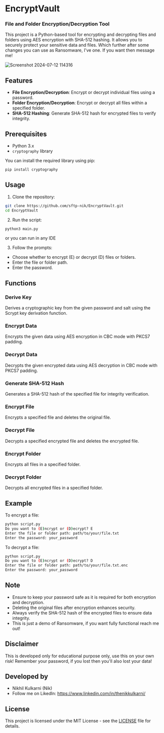 # EncryptVault

### File and Folder Encryption/Decryption Tool

This project is a Python-based tool for encrypting and decrypting files and folders using AES encryption with SHA-512 hashing. It allows you to securely protect your sensitive data and files. Which further after some changes you can use as Ransomware, I've one. If you want then message me!

![Screenshot 2024-07-12 114316](https://github.com/user-attachments/assets/e71faf5c-5525-4bdc-a93c-7b05a47d237b)


## Features

- **File Encryption/Decryption**: Encrypt or decrypt individual files using a password.
- **Folder Encryption/Decryption**: Encrypt or decrypt all files within a specified folder.
- **SHA-512 Hashing**: Generate SHA-512 hash for encrypted files to verify integrity.

## Prerequisites

- Python 3.x
- `cryptography` library

You can install the required library using pip:

```bash
pip install cryptography
```

## Usage

1. Clone the repository:

```bash
git clone https://github.com/sftp-nik/EncryptVault.git
cd EncryptVault
```

2. Run the script:

```bash
python3 main.py
```
or you can run in any IDE

3. Follow the prompts:

- Choose whether to encrypt (E) or decrypt (D) files or folders.
- Enter the file or folder path.
- Enter the password.

## Functions

### Derive Key

Derives a cryptographic key from the given password and salt using the Scrypt key derivation function.

### Encrypt Data

Encrypts the given data using AES encryption in CBC mode with PKCS7 padding.

### Decrypt Data

Decrypts the given encrypted data using AES decryption in CBC mode with PKCS7 padding.

### Generate SHA-512 Hash

Generates a SHA-512 hash of the specified file for integrity verification.

### Encrypt File

Encrypts a specified file and deletes the original file.

### Decrypt File

Decrypts a specified encrypted file and deletes the encrypted file.

### Encrypt Folder

Encrypts all files in a specified folder.

### Decrypt Folder

Decrypts all encrypted files in a specified folder.

## Example

To encrypt a file:

```bash
python script.py
Do you want to (E)ncrypt or (D)ecrypt? E
Enter the file or folder path: path/to/your/file.txt
Enter the password: your_password
```

To decrypt a file:

```bash
python script.py
Do you want to (E)ncrypt or (D)ecrypt? D
Enter the file or folder path: path/to/your/file.txt.enc
Enter the password: your_password
```

## Note

- Ensure to keep your password safe as it is required for both encryption and decryption.
- Deleting the original files after encryption enhances security.
- Always verify the SHA-512 hash of the encrypted files to ensure data integrity.
- This is just a demo of Ransomware, if you want fully functional reach me out!

## Disclaimer 
This is developed only for educational purpose only, use this on your own risk! Remember your password, if you lost then you'll also lost your data!

## Developed by

- Nikhil Kulkarni (Nik)
- Follow me on LikedIn: https://www.linkedin.com/in/thenikkulkarni/

## License

This project is licensed under the MIT License - see the [LICENSE](LICENSE) file for details.
